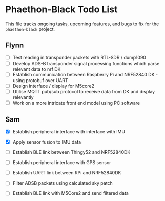 # Phaethon-Black Todo List

This file tracks ongoing tasks, upcoming features, and bugs to fix for the `phaethon-black` project.

## Flynn

- [ ] Test reading in transponder packets with RTL-SDR / dump1090
- [ ] Develop ADS-B transponder signal processing functions which parse relevant data to nrf DK
- [ ] Establish communication between Raspberry Pi and NRF52840 DK - using protobuf over UART
- [ ] Design interface / display for M5core2
- [ ] Utilise MQTT pub/sub protocol to receive data from DK and display relevantly
- [ ] Work on a more intricate front end model using PC software

## Sam

- [x] Establish peripheral interface with interface with IMU
- [x] Apply sensor fusion to IMU data
- [ ] Establish BLE link between Thingy52 and NRF52840DK
- [ ] Establish peripheral interface with GPS sensor
- [ ] Establish UART link between RPi and NRF52840DK
- [ ] Filter ADSB packets using calculated sky patch
- [ ] Establish BLE link with M5Core2 and send filtered data
      

